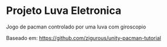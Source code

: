 # Projeto Luva Eletronica

Jogo de pacman controlado por uma luva com giroscopio

Baseado em: https://github.com/zigurous/unity-pacman-tutorial